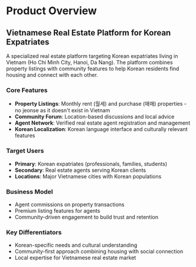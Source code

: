 # Product Overview

## Vietnamese Real Estate Platform for Korean Expatriates

A specialized real estate platform targeting Korean expatriates living in Vietnam (Ho Chi Minh City, Hanoi, Da Nang). The platform combines property listings with community features to help Korean residents find housing and connect with each other.

### Core Features

- **Property Listings**: Monthly rent (월세) and purchase (매매) properties - no jeonse as it doesn't exist in Vietnam
- **Community Forum**: Location-based discussions and local advice
- **Agent Network**: Verified real estate agent registration and management
- **Korean Localization**: Korean language interface and culturally relevant features

### Target Users

- **Primary**: Korean expatriates (professionals, families, students)
- **Secondary**: Real estate agents serving Korean clients
- **Locations**: Major Vietnamese cities with Korean populations

### Business Model

- Agent commissions on property transactions
- Premium listing features for agents
- Community-driven engagement to build trust and retention

### Key Differentiators

- Korean-specific needs and cultural understanding
- Community-first approach combining housing with social connection
- Local expertise for Vietnamese real estate market
